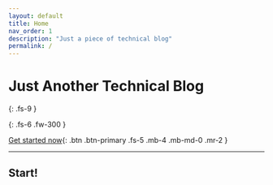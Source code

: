 ```yaml
---
layout: default
title: Home
nav_order: 1
description: "Just a piece of technical blog"
permalink: /
---
```


# Just Another Technical Blog
{: .fs-9 }

{: .fs-6 .fw-300 }

[Get started now](#getting-started){: .btn .btn-primary .fs-5 .mb-4 .mb-md-0 .mr-2 }

---

## Start!

